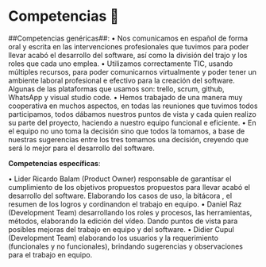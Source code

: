 # Competencias 🥇

##Competencias genéricas##:
• Nos comunicamos en español de forma oral y escrita en las intervenciones profesionales que tuvimos para poder llevar acabó el desarrollo del software, así como la división del trajo y los roles que cada uno emplea.
• Utilizamos correctamente TIC, usando múltiples recursos, para poder comunicarnos virtualmente y poder tener un ambiente laboral profesional e efectivo para la creación del software. Algunas de las plataformas que usamos son: trello, scrum, github, WhatsApp y visual studio code.
• Hemos trabajado de una manera muy cooperativa en muchos aspectos, en todas las reuniones que tuvimos todos participamos, todos dábamos nuestros puntos de vista y cada quien realizo su parte del proyecto, haciendo a nuestro equipo funcional e eficiente.
• En el equipo no uno toma la decisión sino que todos la tomamos, a base de nuestras sugerencias entre los tres tomamos una decisión, creyendo que será lo mejor para el desarrollo del software.


**Competencias específicas**:

• Lider Ricardo Balam (Product Owner) responsable de garantísar el cumplimiento de los objetivos propuestos propuestos para llevar acabó el desarrollo del software. Elaborando los casos de uso, la bitácora , el resumen de los logros y cordinandon el trabajo en equipo.
•  Daniel Raz (Development Team) desarrollando los roles y procesos, las herramientas, métodos, elaborando la edición del vídeo. Dando puntos de vista para posibles mejoras del trabajo en equipo y del software.
•  Didier Cupul (Development Team) elaborando los usuarios y la requerimiento (funcionales y no funcionales), brindando sugerencias y observaciones para el trabajo en equipo.
